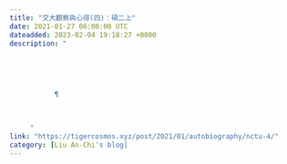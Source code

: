 ```yaml
---
title: "交大觀察與心得(四)：碩二上"
date: 2021-01-27 06:00:00 UTC
dateadded: 2023-02-04 19:18:27 +0000
description: "
    
      
      
        
        
           ¶
        
      
    
     "
link: "https://tigercosmos.xyz/post/2021/01/autobiography/nctu-4/"
category: [Liu An-Chi's blog]
---
```

